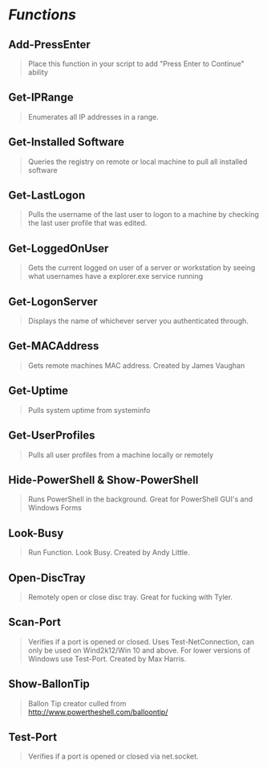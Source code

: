 # *Functions*

## Add-PressEnter
  > Place this function in your script to add "Press Enter to Continue" ability

## Get-IPRange
  > Enumerates all IP addresses in a range. 

## Get-Installed Software
  > Queries the registry on remote or local machine to pull all installed software
  
## Get-LastLogon
  > Pulls the username of the last user to logon to a machine by checking the last user profile that was edited.

## Get-LoggedOnUser
  > Gets the current logged on user of a server or workstation by seeing what usernames have a explorer.exe service running
  
## Get-LogonServer
  > Displays the name of whichever server you authenticated through.
  
## Get-MACAddress
  > Gets remote machines MAC address.  Created by James Vaughan 
  
## Get-Uptime
  > Pulls system uptime from systeminfo

## Get-UserProfiles
  > Pulls all user profiles from a machine locally or remotely
  
## Hide-PowerShell & Show-PowerShell
  > Runs PowerShell in the background.  Great for PowerShell GUI's and Windows Forms
  
## Look-Busy
  > Run Function.  Look Busy.  Created by Andy Little.
  
## Open-DiscTray
  > Remotely open or close disc tray.  Great for fucking with Tyler.
  
## Scan-Port
  > Verifies if a port is opened or closed.  Uses Test-NetConnection, can only be used on Wind2k12/Win 10 and above.
  For lower versions of Windows use Test-Port.  Created by Max Harris.
  
## Show-BallonTip
  > Ballon Tip creator culled from http://www.powertheshell.com/balloontip/
  
## Test-Port
  > Verifies if a port is opened or closed via net.socket.
